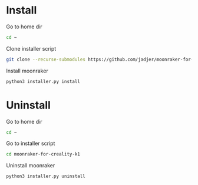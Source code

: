 # Install

Go to home dir
```bash
cd ~
```

Clone installer script
```bash
git clone --recurse-submodules https://github.com/jadjer/moonraker-for-creality-k1.git
```

Install moonraker
```bash
python3 installer.py install
```

# Uninstall

Go to home dir
```bash
cd ~
```

Go to installer script 
```bash
cd moonraker-for-creality-k1
```
Uninstall moonraker
```bash
python3 installer.py uninstall
```
